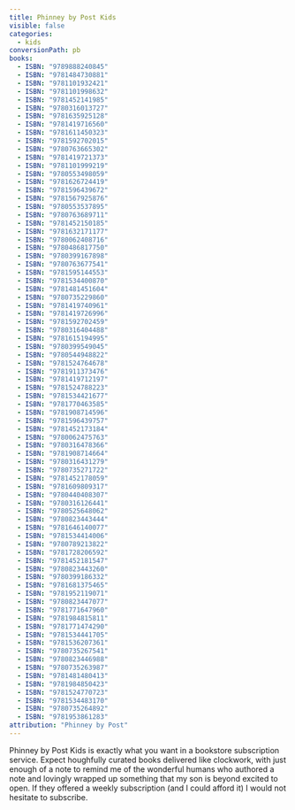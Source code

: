 ```yaml
---
title: Phinney by Post Kids
visible: false
categories:
  - kids
conversionPath: pb
books:
  - ISBN: "9789888240845"
  - ISBN: "9781484730881"
  - ISBN: "9781101932421"
  - ISBN: "9781101998632"
  - ISBN: "9781452141985"
  - ISBN: "9780316013727"
  - ISBN: "9781635925128"
  - ISBN: "9781419716560"
  - ISBN: "9781611450323"
  - ISBN: "9781592702015"
  - ISBN: "9780763665302"
  - ISBN: "9781419721373"
  - ISBN: "9781101999219"
  - ISBN: "9780553498059"
  - ISBN: "9781626724419"
  - ISBN: "9781596439672"
  - ISBN: "9781567925876"
  - ISBN: "9780553537895"
  - ISBN: "9780763689711"
  - ISBN: "9781452150185"
  - ISBN: "9781632171177"
  - ISBN: "9780062408716"
  - ISBN: "9780486817750"
  - ISBN: "9780399167898"
  - ISBN: "9780763677541"
  - ISBN: "9781595144553"
  - ISBN: "9781534400870"
  - ISBN: "9781481451604"
  - ISBN: "9780735229860"
  - ISBN: "9781419740961"
  - ISBN: "9781419726996"
  - ISBN: "9781592702459"
  - ISBN: "9780316404488"
  - ISBN: "9781615194995"
  - ISBN: "9780399549045"
  - ISBN: "9780544948822"
  - ISBN: "9781524764678"
  - ISBN: "9781911373476"
  - ISBN: "9781419712197"
  - ISBN: "9781524788223"
  - ISBN: "9781534421677"
  - ISBN: "9781770463585"
  - ISBN: "9781908714596"
  - ISBN: "9781596439757"
  - ISBN: "9781452173184"
  - ISBN: "9780062475763"
  - ISBN: "9780316478366"
  - ISBN: "9781908714664"
  - ISBN: "9780316431279"
  - ISBN: "9780735271722"
  - ISBN: "9781452178059"
  - ISBN: "9781609809317"
  - ISBN: "9780440408307"
  - ISBN: "9780316126441"
  - ISBN: "9780525648062"
  - ISBN: "9780823443444"
  - ISBN: "9781646140077"
  - ISBN: "9781534414006"
  - ISBN: "9780789213822"
  - ISBN: "9781728206592"
  - ISBN: "9781452181547"
  - ISBN: "9780823443260"
  - ISBN: "9780399186332"
  - ISBN: "9781681375465"
  - ISBN: "9781952119071"
  - ISBN: "9780823447077"
  - ISBN: "9781771647960"
  - ISBN: "9781984815811"
  - ISBN: "9781771474290"
  - ISBN: "9781534441705"
  - ISBN: "9781536207361"
  - ISBN: "9780735267541"
  - ISBN: "9780823446988"
  - ISBN: "9780735263987"
  - ISBN: "9781481480413"
  - ISBN: "9781984850423"
  - ISBN: "9781524770723"
  - ISBN: "9781534483170"
  - ISBN: "9780735264892"
  - ISBN: "9781953861283"
attribution: "Phinney by Post"
---
```

Phinney by Post Kids is exactly what you want in a bookstore subscription service. Expect houghfully curated books delivered like clockwork, with just enough of a note to remind me of the wonderful humans who authored a note and lovingly wrapped up something that my son is beyond excited to open. If they offered a weekly subscription (and I could afford it) I would not hesitate to subscribe.